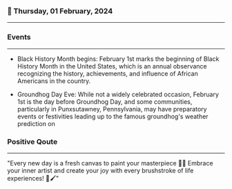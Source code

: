 ### 📅 Thursday, 01 February, 2024
------
### Events
------
- Black History Month begins: February 1st marks the beginning of Black History Month in the United States, which is an annual observance recognizing the history, achievements, and influence of African Americans in the country.

- Groundhog Day Eve: While not a widely celebrated occasion, February 1st is the day before Groundhog Day, and some communities, particularly in Punxsutawney, Pennsylvania, may have preparatory events or festivities leading up to the famous groundhog's weather prediction on
### Positive Qoute
------
"Every new day is a fresh canvas to paint your masterpiece 🎨✨ Embrace your inner artist and create your joy with every brushstroke of life experiences! 🌟🖌️"
